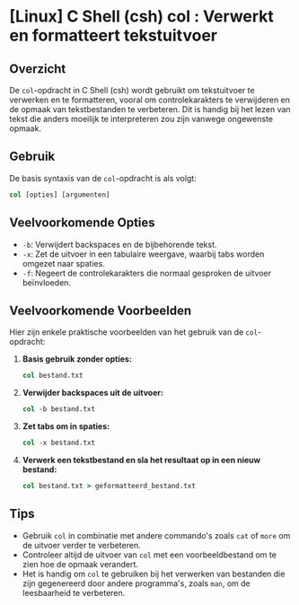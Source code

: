 # [Linux] C Shell (csh) col <Gebruik equivalent in het Nederlands>: Verwerkt en formatteert tekstuitvoer

## Overzicht
De `col`-opdracht in C Shell (csh) wordt gebruikt om tekstuitvoer te verwerken en te formatteren, vooral om controlekarakters te verwijderen en de opmaak van tekstbestanden te verbeteren. Dit is handig bij het lezen van tekst die anders moeilijk te interpreteren zou zijn vanwege ongewenste opmaak.

## Gebruik
De basis syntaxis van de `col`-opdracht is als volgt:

```csh
col [opties] [argumenten]
```

## Veelvoorkomende Opties
- `-b`: Verwijdert backspaces en de bijbehorende tekst.
- `-x`: Zet de uitvoer in een tabulaire weergave, waarbij tabs worden omgezet naar spaties.
- `-f`: Negeert de controlekarakters die normaal gesproken de uitvoer beïnvloeden.

## Veelvoorkomende Voorbeelden
Hier zijn enkele praktische voorbeelden van het gebruik van de `col`-opdracht:

1. **Basis gebruik zonder opties:**
   ```csh
   col bestand.txt
   ```

2. **Verwijder backspaces uit de uitvoer:**
   ```csh
   col -b bestand.txt
   ```

3. **Zet tabs om in spaties:**
   ```csh
   col -x bestand.txt
   ```

4. **Verwerk een tekstbestand en sla het resultaat op in een nieuw bestand:**
   ```csh
   col bestand.txt > geformatteerd_bestand.txt
   ```

## Tips
- Gebruik `col` in combinatie met andere commando's zoals `cat` of `more` om de uitvoer verder te verbeteren.
- Controleer altijd de uitvoer van `col` met een voorbeeldbestand om te zien hoe de opmaak verandert.
- Het is handig om `col` te gebruiken bij het verwerken van bestanden die zijn gegenereerd door andere programma's, zoals `man`, om de leesbaarheid te verbeteren.